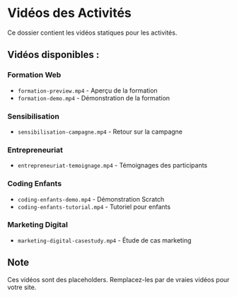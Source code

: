 # Vidéos des Activités

Ce dossier contient les vidéos statiques pour les activités.

## Vidéos disponibles :

### Formation Web
- `formation-preview.mp4` - Aperçu de la formation
- `formation-demo.mp4` - Démonstration de la formation

### Sensibilisation
- `sensibilisation-campagne.mp4` - Retour sur la campagne

### Entrepreneuriat
- `entrepreneuriat-temoignage.mp4` - Témoignages des participants

### Coding Enfants
- `coding-enfants-demo.mp4` - Démonstration Scratch
- `coding-enfants-tutorial.mp4` - Tutoriel pour enfants

### Marketing Digital
- `marketing-digital-casestudy.mp4` - Étude de cas marketing

## Note
Ces vidéos sont des placeholders. Remplacez-les par de vraies vidéos pour votre site.
